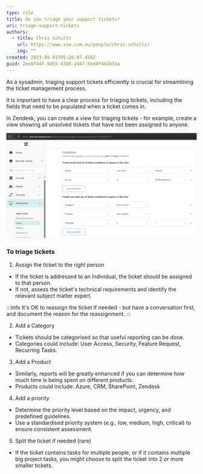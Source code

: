 ```yaml
---
type: rule
title: Do you triage your support tickets?
uri: triage-support-tickets
authors:
  - title: Chris Schultz
    url: https://www.ssw.com.au/people/chris-schultz/
    img: ""
created: 2023-09-01T05:20:07.458Z
guid: 2ee8f44f-9455-4306-a947-6ed8f443b34a
---
```

As a sysadmin, triaging support tickets efficiently is crucial for streamlining the ticket management process. 

It is important to have a clear process for triaging tickets, including the fields that need to be populated when a ticket comes in.

<!--endintro-->

In Zendesk, you can create a view for triaging tickets - for example, create a view showing all unsolved tickets that have not been assigned to anyone.

![Figure: Zendesk triage view](zendesk-view.png)

### To triage tickets

1. Assign the ticket to the right person

* If the ticket is addressed to an individual, the ticket should be assigned to that person.
* If not, assess the ticket's technical requirements and identify the relevant subject matter expert.

:::info
It's OK to reassign the ticket if needed - but have a conversation first, and document the reason for the reassignment. 
:::

2. Add a Category

* Tickets should be categorised so that useful reporting can be done.
* Categories could include: User Access, Security, Feature Request, Recurring Tasks.

3. Add a Product

* Similarly, reports will be greatly enhanced if you can determine how much time is being spent on different products.
* Products could include: Azure, CRM, SharePoint, Zendesk

4. Add a priority

* Determine the priority level based on the impact, urgency, and predefined guidelines.
* Use a standardised priority system (e.g., low, medium, high, critical) to ensure consistent assessment.

5. Split the ticket if needed (rare)

* If the ticket contains tasks for multiple people, or if it contains multiple big project tasks, you might choose to split the ticket into 2 or more smaller tickets.